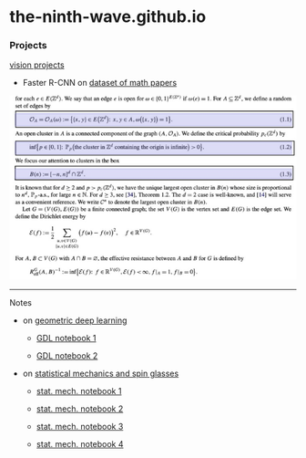 # the-ninth-wave.github.io

### Projects

[vision projects](https://the-ninth-wave.github.io/vision-projects) 

* Faster R-CNN on [dataset of math papers](https://the-ninth-wave.github.io/vision-projects/jupyter/2021/10/21/math-papers-v17.html)

![](https://github.com/the-ninth-wave/the-ninth-wave.github.io/blob/main/v17_header.jpg)
___

Notes

* on [geometric deep learning](https://the-ninth-wave.github.io/geometric-deep-learning)

  * [GDL notebook 1](https://the-ninth-wave.github.io/geometric-deep-learning/jupyter/2021/10/21/GDL1.html)

  * [GDL notebook 2](https://the-ninth-wave.github.io/geometric-deep-learning/jupyter/2021/10/22/GDL2.html)

* on [statistical mechanics and spin glasses](https://the-ninth-wave.github.io/stat-mech)

  * [stat. mech. notebook 1](https://the-ninth-wave.github.io/stat-mech/jupyter/2019/04/01/M450-Lec1.html)

  * [stat. mech. notebook 2](https://the-ninth-wave.github.io/stat-mech/jupyter/2019/04/03/M450-Lec2.html)

  * [stat. mech. notebook 3](https://the-ninth-wave.github.io/stat-mech/jupyter/2019/04/05/M450-Lec3.html)

  * [stat. mech. notebook 4](https://the-ninth-wave.github.io/stat-mech/jupyter/2019/04/08/M450-Lec4.html)

